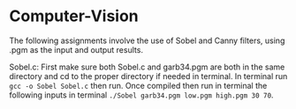 # Computer-Vision
The following assignments involve the use of Sobel and Canny filters, using .pgm as the input and output results.

Sobel.c:
First make sure both Sobel.c and garb34.pgm are both in the same directory and cd to the proper directory if needed in terminal. In terminal run ```gcc -o Sobel Sobel.c``` then run. Once compiled then run in terminal the following inputs in terminal ```./Sobel garb34.pgm low.pgm high.pgm 30 70```. 
